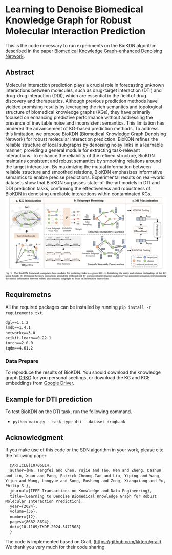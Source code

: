 # Learning to Denoise Biomedical Knowledge Graph for Robust Molecular Interaction Prediction

This is the code necessary to run experiments on the BioKDN algorithm described in the paper [Biomedical Knowledge Graph-enhanced Denoising Network](https://ieeexplore.ieee.org/document/10706014).

## Abstract
Molecular interaction prediction plays a crucial role in forecasting unknown interactions between molecules, such as drug-target interaction (DTI) and drug-drug interaction (DDI), which are essential in the field of drug discovery and therapeutics. Although previous prediction methods have yielded promising results by leveraging the rich semantics and topological structure of biomedical knowledge graphs (KGs), they have primarily focused on enhancing predictive performance without addressing the presence of inevitable noise and inconsistent semantics. This limitation has hindered the advancement of KG-based prediction methods. To address this limitation, we propose BioKDN (Biomedical Knowledge Graph Denoising Network) for robust molecular interaction prediction. BioKDN refines the reliable structure of local subgraphs by denoising noisy links in a learnable manner, providing a general module for extracting task-relevant interactions. To enhance the reliability of the refined structure, BioKDN maintains consistent and robust semantics by smoothing relations around the target interaction. By maximizing the mutual information between reliable structure and smoothed relations, BioKDN emphasizes informative semantics to enable precise predictions. Experimental results on real-world datasets show that BioKDN surpasses state-of-the-art models in DTI and DDI prediction tasks, confirming the effectiveness and robustness of BioKDN in denoising unreliable interactions within contaminated KGs.
![](method.jpg)

## Requiremetns

All the required packages can be installed by running `pip install -r requirements.txt`.
```
dgl==1.1.2
lmdb==1.4.1
networkx==3.0
scikit-learn==0.22.1
torch==2.0.0
tqdm==4.61.2
```

### Data Prepare
To reproduce the results of BioKDN. You should download the knowledge graph [DRKG](https://github.com/gnn4dr/DRKG) for you personal seetings, or download the KG and KGE embeddings from [Google Driver](https://drive.google.com/file/d/1kkA50mXBTJUCoHCX49LCGKyfei7Tifid/view?usp=sharing). 


## Example for DTI prediction
To test BioKDN on the DTI task, run the following command. 
- `python main.py --task_type dti --dataset drugbank`


## Acknowledgment
If you make use of this code or the SDN algorithm in your work, please cite the following paper:

```
  @ARTICLE{10706014,
  author={Ma, Tengfei and Chen, Yujie and Tao, Wen and Zheng, Dashun and Lin, Xuan and Pang, Patrick Cheong-Iao and Liu, Yiping and Wang, Yijun and Wang, Longyue and Song, Bosheng and Zeng, Xiangxiang and Yu, Philip S.},
  journal={IEEE Transactions on Knowledge and Data Engineering}, 
  title={Learning to Denoise Biomedical Knowledge Graph for Robust Molecular Interaction Prediction}, 
  year={2024},
  volume={36},
  number={12},
  pages={8682-8694},
  doi={10.1109/TKDE.2024.3471508}
  }
```


The code is implemented based on GraIL (https://github.com/kkteru/grail). We thank you very much for their code sharing.